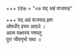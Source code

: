 +++
title = "०७ यद् अहं वाजयन्न्"

+++
यद् अहं वाजयन्न् इमा  
ओषधीर् हस्त आदधे ।  
आत्म यक्ष्मस्य नश्यतु  
पुरा जीवगृभो यथा ॥